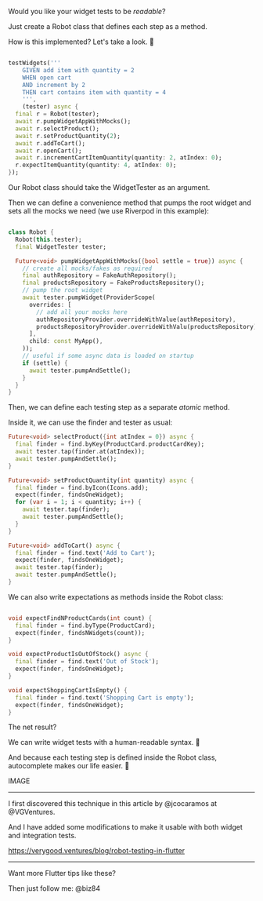 Would you like your widget tests to be *readable*?

Just create a Robot class that defines each step as a method.

How is this implemented? Let's take a look. 🧵

```dart

testWidgets('''
    GIVEN add item with quantity = 2
    WHEN open cart
    AND increment by 2
    THEN cart contains item with quantity = 4
    ''',
    (tester) async {
  final r = Robot(tester);
  await r.pumpWidgetAppWithMocks();
  await r.selectProduct();
  await r.setProductQuantity(2);
  await r.addToCart();
  await r.openCart();
  await r.incrementCartItemQuantity(quantity: 2, atIndex: 0);
  r.expectItemQuantity(quantity: 4, atIndex: 0);
});

```

Our Robot class should take the WidgetTester as an argument.

Then we can define a convenience method that pumps the root widget and sets all the mocks we need (we use Riverpod in this example):

```dart

class Robot {
  Robot(this.tester);
  final WidgetTester tester;

  Future<void> pumpWidgetAppWithMocks({bool settle = true}) async {
    // create all mocks/fakes as required 
    final authRepository = FakeAuthRepository();
    final productsRepository = FakeProductsRepository();
    // pump the root widget
    await tester.pumpWidget(ProviderScope(
      overrides: [
        // add all your mocks here
        authRepositoryProvider.overrideWithValue(authRepository),
        productsRepositoryProvider.overrideWithValu(productsRepository),
      ],
      child: const MyApp(),
    ));
    // useful if some async data is loaded on startup
    if (settle) {
      await tester.pumpAndSettle();
    }
  }
}

```

Then, we can define each testing step as a separate *atomic* method.

Inside it, we can use the finder and tester as usual:

```dart
Future<void> selectProduct({int atIndex = 0}) async {
  final finder = find.byKey(ProductCard.productCardKey);
  await tester.tap(finder.at(atIndex));
  await tester.pumpAndSettle();
}

Future<void> setProductQuantity(int quantity) async {
  final finder = find.byIcon(Icons.add);
  expect(finder, findsOneWidget);
  for (var i = 1; i < quantity; i++) {
    await tester.tap(finder);
    await tester.pumpAndSettle();
  }
}

Future<void> addToCart() async {
  final finder = find.text('Add to Cart');
  expect(finder, findsOneWidget);
  await tester.tap(finder);
  await tester.pumpAndSettle();
}
```


We can also write expectations as methods inside the Robot class:

```dart

void expectFindNProductCards(int count) {
  final finder = find.byType(ProductCard);
  expect(finder, findsNWidgets(count));
}

void expectProductIsOutOfStock() async {
  final finder = find.text('Out of Stock');
  expect(finder, findsOneWidget);
}

void expectShoppingCartIsEmpty() {
  final finder = find.text('Shopping Cart is empty');
  expect(finder, findsOneWidget);
}

```

The net result?

We can write widget tests with a human-readable syntax. 🎉

And because each testing step is defined inside the Robot class, autocomplete makes our life easier. 🚀

IMAGE

----

I first discovered this technique in this article by @jcocaramos at @VGVentures.

And I have added some modifications to make it usable with both widget and integration tests.

https://verygood.ventures/blog/robot-testing-in-flutter

----

Want more Flutter tips like these?

Then just follow me: @biz84

